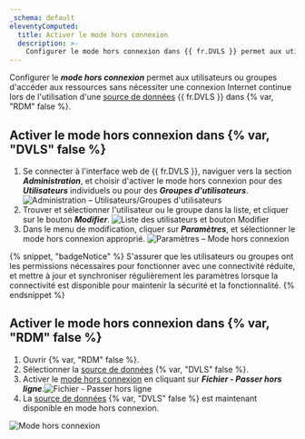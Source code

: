 ```yaml
---
_schema: default
eleventyComputed:
  title: Activer le mode hors connexion
  description: >-
    Configurer le mode hors connexion dans {{ fr.DVLS }} permet aux utilisateurs ou groupes d'accéder aux ressources sans nécessiter une connexion Internet continue.
---
```

Configurer le ***mode hors connexion*** permet aux utilisateurs ou groupes d'accéder aux ressources sans nécessiter une connexion Internet continue lors de l'utilisation d'une [source de données](/rdm/concepts/basic-concepts/data-sources/) {{ fr.DVLS }} dans {% var, "RDM" false %}.

## Activer le mode hors connexion dans {% var, "DVLS" false %}

1. Se connecter à l'interface web de {{ fr.DVLS }}, naviguer vers la section ***Administration***, et choisir d'activer le mode hors connexion pour des ***Utilisateurs*** individuels ou pour des ***Groupes d'utilisateurs***. ![Administration – Utilisateurs/Groupes d'utilisateurs](https://cdnweb.devolutions.net/docs/DVLS4018_2024_1.png)
2. Trouver et sélectionner l'utilisateur ou le groupe dans la liste, et cliquer sur le bouton ***Modifier***. ![Liste des utilisateurs et bouton Modifier](https://cdnweb.devolutions.net/docs/DVLS6078_2024_1.png)
3. Dans le menu de modification, cliquer sur ***Paramètres***, et sélectionner le mode hors connexion approprié. ![Paramètres – Mode hors connexion](https://cdnweb.devolutions.net/docs/DVLS4021_2024_1.png)

{% snippet, "badgeNotice" %}
S'assurer que les utilisateurs ou groupes ont les permissions nécessaires pour fonctionner avec une connectivité réduite, et mettre à jour et synchroniser régulièrement les paramètres lorsque la connectivité est disponible pour maintenir la sécurité et la fonctionnalité.
{% endsnippet %}

## Activer le mode hors connexion dans {% var, "RDM" false %}

1. Ouvrir {% var, "RDM" false %}.
2. Sélectionner la [source de données](/concepts/basic-concepts/data-sources/) {% var, "DVLS" false %}.
3. Activer le [mode hors connexion](/rdm/concepts/intermediate-concepts/offline/) en cliquant sur ***Fichier - Passer hors ligne***.![Fichier - Passer hors ligne](https://cdnweb.devolutions.net/docs/RDMW6096_2024_2.png)
4. La [source de données](/concepts/basic-concepts/data-sources/) {% var, "DVLS" false %} est maintenant disponible en mode hors connexion.

![Mode hors connexion](https://cdnweb.devolutions.net/docs/RDMW6097_2024_2.png)
